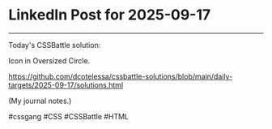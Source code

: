 # LinkedIn Post for 2025-09-17

---

Today's CSSBattle solution:

Icon in Oversized Circle.

https://github.com/dcotelessa/cssbattle-solutions/blob/main/daily-targets/2025-09-17/solutions.html

(My journal notes.)

#cssgang #CSS #CSSBattle #HTML
